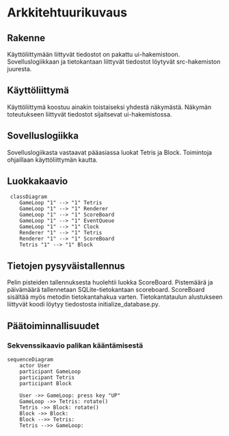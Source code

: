 # Arkkitehtuurikuvaus

## Rakenne

Käyttöliittymään liittyvät tiedostot on pakattu ui-hakemistoon. Sovelluslogiikkaan ja tietokantaan liittyvät tiedostot löytyvät src-hakemiston juuresta.

## Käyttöliittymä

Käyttöliittymä koostuu ainakin toistaiseksi yhdestä näkymästä. Näkymän toteutukseen liittyvät tiedostot sijaitsevat ui-hakemistossa.

## Sovelluslogiikka

Sovelluslogiikasta vastaavat pääasiassa luokat Tetris ja Block. Toimintoja ohjaillaan käyttöliittymän kautta.

## Luokkakaavio


```mermaid
 classDiagram
    GameLoop "1" --> "1" Tetris
    GameLoop "1" --> "1" Renderer
    GameLoop "1" --> "1" ScoreBoard
    GameLoop "1" --> "1" EventQueue
    GameLoop "1" --> "1" Clock
    Renderer "1" --> "1" Tetris
    Renderer "1" --> "1" ScoreBoard
    Tetris "1" --> "1" Block
```

## Tietojen pysyväistallennus

Pelin pisteiden tallennuksesta huolehtii luokka ScoreBoard. Pistemäärä ja päivämäärä tallennetaan SQLite-tietokantaan scoreboard. ScoreBoard sisältää myös metodin tietokantahakua varten. Tietokantataulun alustukseen liittyvät koodi löytyy tiedostosta initialize_database.py.


## Päätoiminnallisuudet
### Sekvenssikaavio palikan kääntämisestä

```mermaid
sequenceDiagram
    actor User
    participant GameLoop
    participant Tetris
    participant Block

    User ->> GameLoop: press key "UP"
    GameLoop ->> Tetris: rotate()
    Tetris ->> Block: rotate()
    Block ->> Block: 
    Block -->> Tetris: 
    Tetris -->> GameLoop: 
```